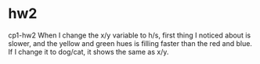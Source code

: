 # hw2
cp1-hw2
When I change the x/y variable to h/s, first thing I noticed about is slower, and the yellow and green hues is filling faster than the red and blue. If I change it to dog/cat, it shows the same as x/y.
